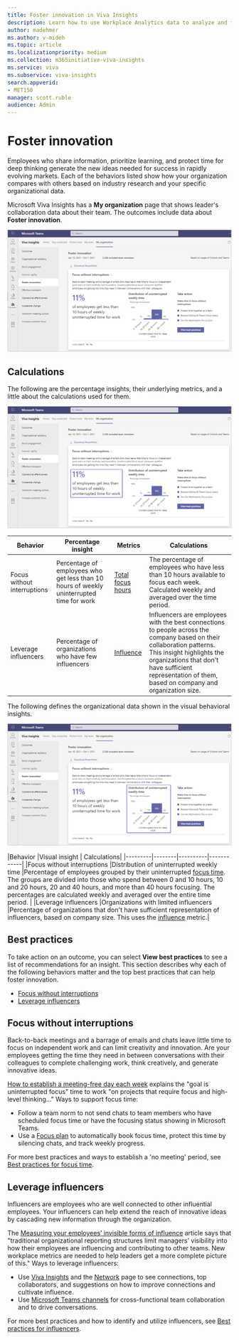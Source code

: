 ```yaml
---
title: Foster innovation in Viva Insights
description: Learn how to use Workplace Analytics data to analyze and foster innovation in your organization 
author: madehmer
ms.author: v-mideh
ms.topic: article
ms.localizationpriority: medium 
ms.collection: m365initiative-viva-insights 
ms.service: viva 
ms.subservice: viva-insights 
search.appverid: 
- MET150 
manager: scott.ruble
audience: Admin
---
```


# Foster innovation

Employees who share information, prioritize learning, and protect time for deep thinking generate the new ideas needed for success in rapidly evolving markets. Each of the behaviors listed show how your organization compares with others based on industry research and your specific organizational data.

Microsoft Viva Insights has a **My organization** page that shows leader's collaboration data about their team. The outcomes include data about **Foster innovation**.

![Foster innovation page](../images/wpa/use/f-innovation.png)

## Calculations

The following are the percentage insights, their underlying metrics, and a little about the calculations used for them.

![Foster innovation percentage insight](../images/wpa/use/f-innovation-percent.png)

|Behavior |Percentage insight | Metrics |Calculations |
|---------|--------|--------------------|----------------------|
|Focus without interruptions |Percentage of employees who get less than 10 hours of weekly uninterrupted time for work |[Total focus hours](metric-definitions.md#focus-define) |The percentage of employees who have less than 10 hours available to focus each week. Calculated weekly and averaged over the time period. |
|Leverage influencers |Percentage of organizations who have few influencers |[Influence](metric-definitions.md#network-metrics) |Influencers are employees with the best connections to people across the company based on their collaboration patterns. This insight highlights the organizations that don't have sufficient representation of them, based on company and organization size. |

The following defines the organizational data shown in the visual behavioral insights.

![Foster innovation visual insight](../images/wpa/use/f-innovation-visual.png)

|Behavior |Visual insight | Calculations|
|---------|--------|----------|------------|
|Focus without interruptions |Distribution of uninterrupted weekly time |Percentage of employees grouped by their uninterrupted [focus time](metric-definitions.md#focus-define). The groups are divided into those who spend between 0 and 10 hours, 10 and 20 hours, 20 and 40 hours, and more than 40 hours focusing. The percentages are calculated weekly and averaged over the entire time period. |
|Leverage influencers |Organizations with limited influencers |Percentage of organizations that don't have sufficient representation of influencers, based on company size. This uses the [influence](metric-definitions.md#network-metrics) metric.|

## Best practices

To take action on an outcome, you can select **View best practices** to see a list of recommendations for an insight. This section describes why each of the following behaviors matter and the top best practices that can help foster innovation.

* [Focus without interruptions](#focus-without-interruptions)
* [Leverage influencers](#leverage-influencers)

<!-- ### Foster cross-group collaboration

Collaboration across organizational boundaries enables the learning and idea formation required for innovation. [How to Make Sure Agile Teams Can Work Together](https://insights.office.com/collaboration/how-to-make-sure-agile-teams-can-work-together/) explains that work "occurs through collaboration in networks of relationships that often do not mirror formal reporting structures or standard work processes."

Ways to create opportunities for cross-group collaboration:

* Create cross-functional [Teams channels](/microsoftteams/teams-channels-overview) to build community and communicate, share information, and brainstorm about projects.
* Give teams an opportunity to join cross-functional teams to compete in an innovation challenge around a key business challenge.

For more best practices and how to create goals across teams or departments, see [Best practices for cross-group collaboration](../tutorials/gm-cgcollaboration.md).
-->
## Focus without interruptions

Back-to-back meetings and a barrage of emails and chats leave little time to focus on independent work and can limit creativity and innovation. Are your employees getting the time they need in between conversations with their colleagues to complete challenging work, think creatively, and generate innovative ideas.

[How to establish a meeting-free day each week](https://insights.office.com/time-management/how-to-establish-a-meeting-free-day-each-week/) explains the "goal is uninterrupted focus" time to work "on projects that require focus and high-level thinking..." Ways to support focus time:

* Follow a team norm to not send chats to team members who have scheduled focus time or have the focusing status showing in Microsoft Teams.
* Use a [Focus plan](../personal/use/focus-plan.md) to automatically book focus time, protect this time by silencing chats, and track weekly progress.

For more best practices and ways to establish a 'no meeting' period, see [Best practices for focus time](../tutorials/gm-focus.md).

## Leverage influencers

Influencers are employees who are well connected to other influential employees. Your influencers can help extend the reach of innovative ideas by cascading new information through the organization.

The [Measuring your employees’ invisible forms of influence](https://insights.office.com/productivity/measuring-your-employees-invisible-forms-of-influence/) article says that "traditional organizational reporting structures limit managers’ visibility into how their employees are influencing and contributing to other teams. New workplace metrics are needed to help leaders get a more complete picture of this." Ways to leverage influencers:

* Use [Viva Insights](../personal/use/use-the-insights.md) and the [Network](../personal/use/network.md) page to see connections, top collaborators, and suggestions on how to improve connections and cultivate influence.
* Use [Microsoft Teams channels](/microsoftteams/teams-channels-overview) for cross-functional team collaboration and to drive conversations.

For more best practices and how to identify and utilize influencers, see [Best practices for influencers](../tutorials/gm-influencer.md).
